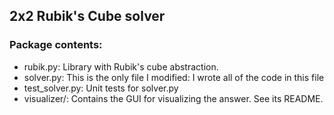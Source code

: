 ## 2x2 Rubik's Cube solver

### Package contents:

- rubik.py: Library with Rubik's cube abstraction.
- solver.py: This is the only file I modified: I wrote all of the code in this file
- test_solver.py: Unit tests for solver.py
- visualizer/: Contains the GUI for visualizing the answer. See its README.
